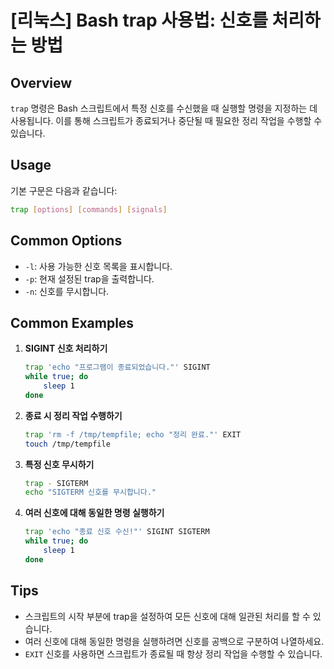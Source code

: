 # [리눅스] Bash trap 사용법: 신호를 처리하는 방법

## Overview
`trap` 명령은 Bash 스크립트에서 특정 신호를 수신했을 때 실행할 명령을 지정하는 데 사용됩니다. 이를 통해 스크립트가 종료되거나 중단될 때 필요한 정리 작업을 수행할 수 있습니다.

## Usage
기본 구문은 다음과 같습니다:
```bash
trap [options] [commands] [signals]
```

## Common Options
- `-l`: 사용 가능한 신호 목록을 표시합니다.
- `-p`: 현재 설정된 trap을 출력합니다.
- `-n`: 신호를 무시합니다.

## Common Examples
1. **SIGINT 신호 처리하기**
   ```bash
   trap 'echo "프로그램이 종료되었습니다."' SIGINT
   while true; do
       sleep 1
   done
   ```

2. **종료 시 정리 작업 수행하기**
   ```bash
   trap 'rm -f /tmp/tempfile; echo "정리 완료."' EXIT
   touch /tmp/tempfile
   ```

3. **특정 신호 무시하기**
   ```bash
   trap - SIGTERM
   echo "SIGTERM 신호를 무시합니다."
   ```

4. **여러 신호에 대해 동일한 명령 실행하기**
   ```bash
   trap 'echo "종료 신호 수신!"' SIGINT SIGTERM
   while true; do
       sleep 1
   done
   ```

## Tips
- 스크립트의 시작 부분에 trap을 설정하여 모든 신호에 대해 일관된 처리를 할 수 있습니다.
- 여러 신호에 대해 동일한 명령을 실행하려면 신호를 공백으로 구분하여 나열하세요.
- `EXIT` 신호를 사용하면 스크립트가 종료될 때 항상 정리 작업을 수행할 수 있습니다.